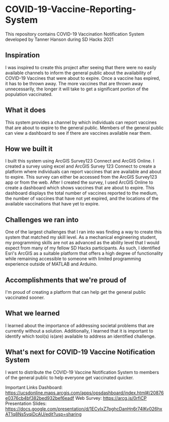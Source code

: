 # COVID-19-Vaccine-Reporting-System
This repository contains COVID-19 Vaccination Notification System developed by Tanner Hanson during SD Hacks 2021

## Inspiration
I was inspired to create this project after seeing that there were no easily available channels to inform the general public about the availability of COVID-19 Vaccines that were about to expire. Once a vaccine has expired, it has to be thrown away. The more vaccines that are thrown away unnecessarily, the longer it will take to get a significant portion of the population vaccinated.

## What it does
This system provides a channel by which individuals can report vaccines that are about to expire to the general public. Members of the general public can view a dashboard to see if there are vaccines available near them.

## How we built it
I built this system using ArcGIS Survey123 Connect and ArcGIS Online. I created a survey using excel and ArcGIS Survey 123 Connect to create a platform where individuals can report vaccines that are available and about to expire. This survey can either be accessed from the ArcGIS Survey123 app or from the web. After I created the survey, I used ArcGIS Online to create a dashboard which shows vaccines that are about to expire. This dashboard displays the total number of vaccines reported to the medium, the number of vaccines that have not yet expired, and the locations of the available vaccinations that have yet to expire.

## Challenges we ran into
One of the largest challenges that I ran into was finding a way to create this system that matched my skill level. As a mechanical engineering student, my programming skills are not as advanced as the ability level that I would expect from many of my fellow SD Hacks participants. As such, I identified Esri's ArcGIS as a suitable platform that offers a high degree of functionality while remaining accessible to someone with limited programming experience outside of MATLAB and Arduino.

## Accomplishments that we're proud of
I'm proud of creating a platform that can help get the general public vaccinated sooner.

## What we learned
I learned about the importance of addressing societal problems that are currently without a solution. Additionally, I learned that it is important to identify which tool(s) is(are) available to address an identified challenge.

## What's next for COVID-19 Vaccine Notification System
I want to distribute the COVID-19 Vaccine Notification System to members of the general public to help everyone get vaccinated quicker.


Important Links
Dashboard: https://ucsdonline.maps.arcgis.com/apps/opsdashboard/index.html#/20876e0376cb4bf382bed932bef6eadf
Web Survey: https://arcg.is/0rfiCP
Presentation Slides: https://docs.google.com/presentation/d/1ECyIxZ7pghcDanHn6r74IKv026hxAT1q8Ns5vqiDcAU/edit?usp=sharing

